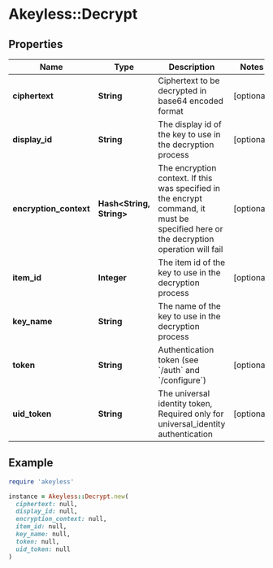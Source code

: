 # Akeyless::Decrypt

## Properties

| Name | Type | Description | Notes |
| ---- | ---- | ----------- | ----- |
| **ciphertext** | **String** | Ciphertext to be decrypted in base64 encoded format | [optional] |
| **display_id** | **String** | The display id of the key to use in the decryption process | [optional] |
| **encryption_context** | **Hash&lt;String, String&gt;** | The encryption context. If this was specified in the encrypt command, it must be specified here or the decryption operation will fail | [optional] |
| **item_id** | **Integer** | The item id of the key to use in the decryption process | [optional] |
| **key_name** | **String** | The name of the key to use in the decryption process |  |
| **token** | **String** | Authentication token (see &#x60;/auth&#x60; and &#x60;/configure&#x60;) | [optional] |
| **uid_token** | **String** | The universal identity token, Required only for universal_identity authentication | [optional] |

## Example

```ruby
require 'akeyless'

instance = Akeyless::Decrypt.new(
  ciphertext: null,
  display_id: null,
  encryption_context: null,
  item_id: null,
  key_name: null,
  token: null,
  uid_token: null
)
```

